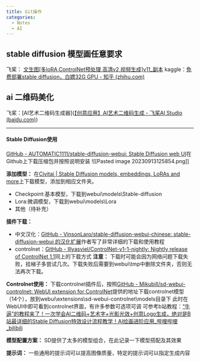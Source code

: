 ```yaml
---
title: Git操作
categories:
  - Notes
  - AI
---
```

## stable diffusion 模型画任意要求

飞桨： [文生图[多loRA,ControlNet预处理,高清v2,视频生成]v11_副本](https://aistudio.baidu.com/projectdetail/6665563)
kaggle：[免费部署stable diffusion，白嫖32G GPU - 知乎 (zhihu.com)](https://zhuanlan.zhihu.com/p/643442494)
## ai 二维码美化

飞桨：[AI艺术二维码生成器]([【创意应用】AI艺术二维码生成 - 飞桨AI Studio (baidu.com)](https://aistudio.baidu.com/projectdetail/6452331))



---

#### Stable Diffusion使用
[GitHub - AUTOMATIC1111/stable-diffusion-webui: Stable Diffusion web UI](https://github.com/AUTOMATIC1111/stable-diffusion-webui)在Github上下载压缩包并按照说明安装
![[Pasted image 20230913125854.png]]

**添加模型：** 在[Civitai | Stable Diffusion models, embeddings, LoRAs and more](https://civitai.com/)上下载模型，添加到相应文件夹。
- Checkpoint:基本模型，下载到webui\\models\\Stable-diffusion
- Lora:微调模型，下载到webui\\models\\Lora
- 其他（待补充）

**插件下载：**
- 中文汉化：[GitHub - VinsonLaro/stable-diffusion-webui-chinese: stable-diffusion-webui 的汉化扩展](https://github.com/VinsonLaro/stable-diffusion-webui-chinese)作者写了非常详细的下载和使用教程
- controlnet：[GitHub - lllyasviel/ControlNet-v1-1-nightly: Nightly release of ControlNet 1.1](https://github.com/lllyasviel/ControlNet-v1-1-nightly)同上的下载方式
**注意：** 下载时可能会因为网络问题下载失败，挂梯子多尝试几次。下载失败后需要到webui\\tmp中删除文件夹，否则无法再次下载。

**Controlnet使用：** 下载controlnet插件后，按照[GitHub - Mikubill/sd-webui-controlnet: WebUI extension for ControlNet](https://github.com/Mikubill/sd-webui-controlnet)提供的地址下载controlnet模型（14个），放到webui\\extensions\\sd-webui-controlnet\\models目录下
此时在WebUI中即可看到controlnet界面，有许多参数可选项可调
可参考b站教程：[“牛逼”的教程来了！一次学会AI二维码+艺术字+光影光效+创意Logo生成，绝对是B站最详细的Stable Diffusion特效设计流程教学！AI绘画进阶应用\_哔哩哔哩\_bilibili](https://www.bilibili.com/video/BV1gX4y1J7ei/?spm_id_from=333.788.recommend_more_video.-1&vd_source=7d4ddbfe6a66f2fbe94075935b693c57)

**模型配置方案：** 
SD提供了太多的模型组合，在此记录一下模型搭配及其效果

**提示词：** 
一些通用的提示词可以提高图像质量，特定的提示词可以指定生成内容